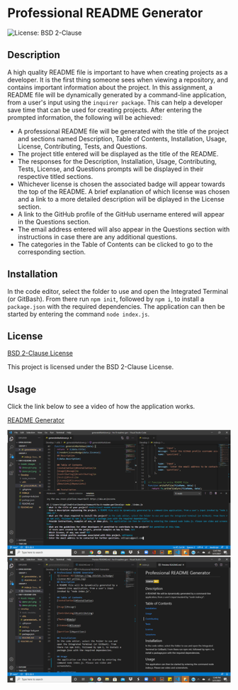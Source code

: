 # Professional README Generator
![License: BSD 2-Clause](https://img.shields.io/badge/License-BSD%202--Clause-orange.svg)

## Description
A high quality README file is important to have when creating projects as a developer. It is the first thing someone sees when viewing a repository, and contains important information about the project. In this assignment, a README file will be dynamically generated by a command-line application, from a user's input using the `inquirer package`. This can help a developer save time that can be used for creating projects. After entering the prompted information, the following will be achieved:
- A professional README file will be generated with the title of the project and sections named Description, Table of Contents, Installation, Usage, License, Contributing, Tests, and Questions.
- The project title entered will be displayed as the title of the README.
- The responses for the Description, Installation, Usage, Contributing, Tests, License, and Questions prompts will be displayed in their respective titled sections.
- Whichever license is chosen the associated badge will appear towards the top of the README. A brief explanation of which license was chosen and a link to a more detailed description will be diplayed in the License section. 
- A link to the GitHub profile of the GitHub username entered will appear in the Questions section.
- The email address entered will also appear in the Questions section with instructions in case there are any additional questions.
- The categories in the Table of Contents can be clicked to go to the corresponding section.

## Installation
In the code editor, select the folder to use and open the Integrated Terminal (or GitBash). From there run `npm init`, followed by `npm i`, to install a `package.json` with the required dependencies. The application can then be started by entering the command `node index.js`.

## License
[BSD 2-Clause License](https://opensource.org/licenses/BSD-2-Clause)

This project is licensed under the BSD 2-Clause License.

## Usage
Click the link below to see a video of how the application works.

[README Generator](https://drive.google.com/file/d/1evV6jk5wgwmDYZhNRXFCc__p1587A1Rb/view)

![demo pic 1](Images/demo-pic1.png)
![demo pic 2](Images/demo-pic2.png)